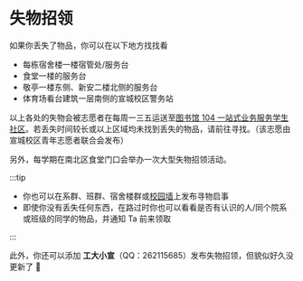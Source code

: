 # 失物招领

如果你丢失了物品，你可以在以下地方找找看

- 每栋宿舍楼一楼宿管处/服务台
- 食堂一楼的服务台
- 敬亭一楼东侧、新安二楼北侧的服务台
- 体育场看台建筑一层南侧的宣城校区警务站

以上各处的失物会被志愿者在每周一三五运送至[图书馆 104 一站式业务服务学生社区](../campus/library.md#一站式服务中心-勤工助学中心-104-办公室)。若丢失时间较长或以上区域均未找到丢失的物品，请前往寻找。（该志愿由宣城校区青年志愿者联合会发布）

另外，每学期在南北区食堂门口会举办一次大型失物招领活动。

:::tip

- 你也可以在系群、班群、宿舍楼群或[校园墙](../contact/unofficial.md)上发布寻物启事
- 即使你没有丢失任何东西，在路过时你也可以看看是否有认识的人/同个院系或班级的同学的物品，并通知 Ta 前来领取

:::

此外，你还可以添加 **工大小宣**（QQ：262115685）发布失物招领，但貌似好久没更新了 🤔
